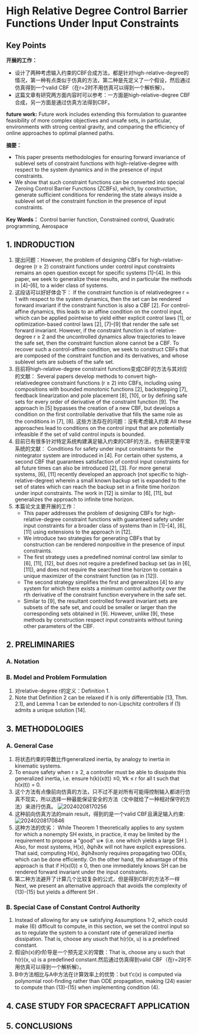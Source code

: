# High Relative Degree Control Barrier Functions Under Input Constraints

## Key Points

**开展的工作：**

- 设计了两种考虑输入约束的CBF合成方法，都是针对high-relative-degree的情况，第一种有点类似于仿真的方法，第二种是先定义了一个假设，然后通过仿真得到一个valid CBF（在r=2时不用仿真可以得到一个解析解）。
- 这篇文章有研究两方面内容时可以参考：一方面是high-relative-degree CBF合成，另一方面是通过仿真方法得到CBF。

**future work:**
Future work includes extending this formulation to guarantee feasibility of more complex objectives and unsafe sets, in particular, environments with strong central gravity, and comparing the efficiency of online approaches to optimal planned paths.

**摘要：**

- This paper presents methodologies for ensuring forward invariance of sublevel sets of constraint functions with high-relative-degree with respect to the system dynamics and in the presence of input constraints.
- We show that such constraint functions can be converted into special Zeroing Control Barrier Functions (ZCBFs), which, by construction, generate sufficient conditions for rendering the state always inside a sublevel set of the constraint function in the presence of input constraints.

**Key Words：**
Control barrier function, Constrained control, Quadratic programming, Aerospace

## 1. INDRODUCTION

1. 提出问题：However, the problem of designing CBFs for high-relative-degree (r ≥ 2) constraint functions under control input constraints remains an open question except for specific systems [1]–[4]. In this paper, we seek to generalize these results, and in particular the methods in [4]–[6], to a wider class of systems.
2. 这段话可以好好体会下：
   If the constraint function is of relativedegree r = 1 with respect to the system dynamics, then the set can be rendered forward invariant if the constraint function is also a CBF [2]. For control-affine dynamics, this leads to an affine condition on the control input, which can be applied pointwise to yield either explicit control laws [1], or optimization-based control laws [2], [7]–[9] that render the safe set forward invariant. However, if the constraint function is of relative-degree r ≥ 2 and the uncontrolled dynamics allow trajectories to leave the safe set, then the constraint function alone cannot be a CBF. To recover such a control-affine condition, we seek to construct CBFs that are composed of the constraint function and its derivatives, and whose sublevel sets are subsets of the safe set.
3. 目前将high-relative-degree constraint functions变成CBF的方法与其对应的文献：
   Several papers develop methods to convert high-relativedegree constraint functions (r ≥ 2) into CBFs, including using compositions with bounded monotonic functions [2], backstepping [7], feedback linearization and pole placement [8], [10], or by defining safe sets for every order of derivative of the constraint function [9]. The approach in [5] bypasses the creation of a new CBF, but develops a condition on the first controllable derivative that fills the same role as the conditions in [7], [8].
   这些方法存在的问题：没有考虑输入约束
   All these approaches lead to conditions on the control input that are potentially infeasible if the set of valid control inputs is bounded.
4. 目前已有很多针对特定系统构建满足输入约束的CBF的方法，也有研究更平常系统的文献：
   Conditions for safety under input constraints for the nintegrator system are introduced in [4]. For certain other systems, a second CBF that guarantees satisfaction of control input constraints for all future times can also be introduced [2], [3]. For more general systems, [6], [11] recently developed an approach (not specific to high-relative-degree) wherein a small known backup set is expanded to the set of states which can reach the backup set in a finite time horizon under input constraints. The work in [12] is similar to [6], [11], but generalizes the approach to infinite time horizon.
5. 本篇论文主要开展的工作：
   - This paper addresses the problem of designing CBFs for high-relative-degree constraint functions with guaranteed safety under input constraints for a broader class of systems than in [1]–[4], [6], [11] using extensions to the approach in [12].
   - We introduce two strategies for generating CBFs that by construction can be rendered nonpositive in the presence of input constraints.
   - The first strategy uses a predefined nominal control law similar to [6], [11], [12], but does not require a predefined backup set (as in [6], [11]), and does not require the searched time horizon to contain a unique maximizer of the constraint function (as in [12]).
   - The second strategy simplifies the first and generalizes [4] to any system for which there exists a minimum control authority over the rth derivative of the constraint function everywhere in the safe set.
   - Similar to [9], the resultant controlled forward invariant sets are subsets of the safe set, and could be smaller or larger than the corresponding sets obtained in [9]. However, unlike [9], these methods by construction respect input constraints without tuning other parameters of the CBF.

## 2. PRELIMINARIES

### A. Notation

### B. Model and Problem Formulation

1. 对relative-degree r的定义：Definition 1.
2. Note that Definition 2 can be relaxed if h is only differentiable [13, Thm. 2.1], and Lemma 1 can be extended to non-Lipschitz controllers if (1) admits a unique solution [14].

## 3. METHODOLOGIES

### A. General Case

1. 将状态约束的导数比作generalized inertia, by analogy to inertia in kinematic systems.
2. To ensure safety when r ≥ 2, a controller must be able to dissipate this generalized inertia, i.e. ensure h(k)(x(t)) ≤0, ∀k ≤ r for all t such that h(x(t)) = 0.
3. 这个方法有点像前向仿真的方法，只不过不是对所有可能得控制输入都进行仿真不现实，所以选择一种最能保证安全的方法（文中就给了一种相对保守的方法）来进行仿真。
![20240208170256](https://cdn.jsdelivr.net/gh/weijingchao-github/image_hosting_service@main/picture_bed/20240208170256.png)
4. 这种前向仿真方法的main result，得到的是一个valid CBF且满足输入约束:
![20240208170846](https://cdn.jsdelivr.net/gh/weijingchao-github/image_hosting_service@main/picture_bed/20240208170846.png)
5. 这种方法的优劣：
   While Theorem 1 theoretically applies to any system for which a nonempty SH exists, in practice, it may be limited by the requirement to propose a "good" u∗ (i.e. one which yields a large SH ). Also, for most systems, H(x), ∂ψh∂x will not have explicit expressions. That said, computing H(x), ∂ψh∂xonly requires propagating two ODEs, which can be done efficiently. On the other hand, the advantage of this approach is that if H(x(0)) ≤ 0, then one immediately knows SH can be rendered forward invariant under the input constraints.
6. 第二种方法避开了计算几个比较复杂的公式，但是得到CBF的方法不一样
   Next, we present an alternative approach that avoids the complexity of (13)-(15) but yields a different SH .

### B. Special Case of Constant Control Authority

1. Instead of allowing for any u∗ satisfying Assumptions 1-2, which could make (6) difficult to compute, in this section, we set the control input so as to regulate the system to a constant rate of generalized inertia dissipation. That is, choose any usuch that h(r)(x, u) is a predefined constant.
2. 假设h(x)的r阶导是一个预先定义的常数：That is, choose any u such that h(r)(x, u) is a predefined constant.然后通过仿真得到valid CBF（在r=2时不用仿真可以得到一个解析解）。
3. B中方法相比与A中方法在计算效率上的优势：but t′c(x) is computed via polynomial root-finding rather than ODE propagation, making (24) easier to compute than (13)-(15) when implementing condition (4).

## 4. CASE STUDY FOR SPACECRAFT APPLICATION

## 5. CONCLUSIONS
